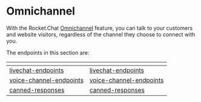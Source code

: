 # Omnichannel

With the Rocket.Chat [Omnichannel](https://docs.rocket.chat/use-rocket.chat/omnichannel) feature, you can talk to your customers and website visitors, regardless of the channel they choose to connect with you.

The endpoints in this section are:

<table data-card-size="large" data-view="cards"><thead><tr><th data-type="content-ref"></th><th data-hidden data-card-target data-type="content-ref"></th></tr></thead><tbody><tr><td><a href="livechat-endpoints/">livechat-endpoints</a></td><td><a href="livechat-endpoints/">livechat-endpoints</a></td></tr><tr><td><a href="voice-channel-endpoints/">voice-channel-endpoints</a></td><td><a href="voice-channel-endpoints/">voice-channel-endpoints</a></td></tr><tr><td><a href="canned-responses/">canned-responses</a></td><td><a href="canned-responses/">canned-responses</a></td></tr></tbody></table>
